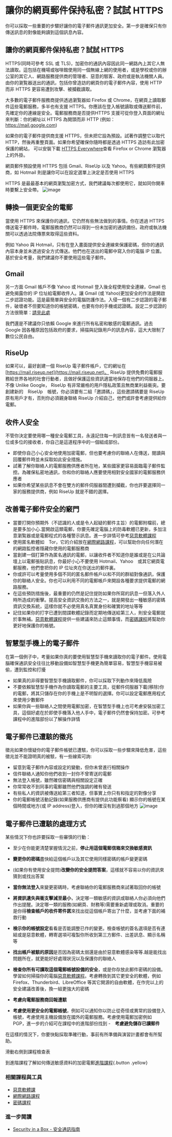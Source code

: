 讓你的網頁郵件保持私密？試試 HTTPS
====

你可以採取一些重要的步驟好讓你的電子郵件通訊更加安全。第一步是確保只有你傳送訊息的對像能夠讀到這個訊息內容。

讓你的網頁郵件保持私密？試試 HTTPS
----------------------------

HTTPS(同時可參考 SSL 或 TLS)，加密你的通訊內容因此同一網路內上其它人無法讀取。這包括在機場或咖啡館使用同一個無線上網的使用者，或是學校或你的辦公室的其它人、網路服務提供商的管理者、惡意的駭客、政府或是執法機關人員。由你的瀏覧器送出的通訊，包括你曾造訪的網頁你的電子郵件內容，使用 HTTP 而非 HTTPS 更容易遭到攻擊、被攔截讀取。

大多數的電子郵件服務商提供透過瀏覧器如 Firefox 或 Chrome，在網頁上讀取郵件這些電郵服務，多半也有支援 HTTPS。你應該在登入帳號讀取或傳送郵件前，先確定你的連線是安全。電郵服務商是否提供HTTPS 支援可從你登入頁面的網址來判斷：你的網址以 HTTPS 為開頭而非 HTTP (例如：https://mail.google.com)

如果你的電子郵件提供商支援 HTTPS，但未把它設為預設。試著作調整它以取代 HTTP，然後再重整頁面。如果你希望確保你隨時都是透過 HTTPS 造訪有此加密保護的網站， 可以安裝下載 [HTTPS Everywhere](https://www.eff.org/https-everywhere)查看 Firefox or Chrome 瀏覧器上的外掛。

網頁郵件預設使用 HTTPS 包括 Gmail、RiseUp 以及 Yahoo。有些網頁郵件提供商，如 Hotmail 則是讓你可以在設定選單上決定是否使用 HTTPS

HTTPS 是最最基本的網頁瀏覧加密方式，我們建議每次都使用它，就如同你開車時要繫上安全帶。
![image](email1.png)


轉換一個更安全的電郵
----------------

當使用 HTTPS 來保護你的通訊，它仍然有些無法做到的事情。你在透過 HTTPS 傳送電子郵件時，電郵服務商仍然可以得到一份未加密的通訊備份。政府或執法機關可以透過法院傳票來取得這些資料。

例如 Yahoo 與 Hotmail，只有在登入畫面提供安全連線來保護密碼，但你的通訊內容本身並未透過安全方式傳送。他們也在送出的電郵中寫入你的電腦 IP 位置。基於安全考量，我們建議你不要使用這些電子郵件。 

Gmail
------

另一方面 Gmail 帳戶不像 Yahoo 或 Hotmail 登入後全程使用安全連線，Gmail 也避免揭露你的 IP 位址給電郵收件人。讓 Gmail (或 Yahoo)更加安全的作法是開啟二步認證功能。這是最簡單與安全的電腦防護作法。入侵一個有二步認證的電子郵件，破壞者不但要知道你的帳號密碼，也要有你的手機或認證碼。設定二步認證的方法很簡單：[請見此處](https://support.google.com/accounts/answer/185839?hl=en)

我們還是不建議你只依賴 Google 來進行所有私密和敏感的電郵通訊。過去 Google 因各種原因包括政府的要求，掃描與記錄用戶的訊息內容，這大大限制了數位公民自由。

RiseUp
------
如果可以，最好創建一個 RiseUp 電子郵件帳戶，它的網址在 [https://mail.riseup.net](https://mail.riseup.net)。 RiseUp 提供免費的電郵服務給世界各地的社會行動者，且做好保護這些資訊適當地保存在他們的伺服器上。不像 Unlike Google， RiseUp 有非常嚴格的用戶隱私政策且無商業利益衝突。要創建新的　RiseUp　帳號，你必須要有二組「邀請碼」，這些邀請碼要是 RiseUp 原有用戶才有，否則你必須親身聯絡 RiseUp 介紹自己，他們或許會考慮提供給你電郵。

收件人安全
---------

不管你決定要使用哪一種安全電郵工具，永遠記住每一則訊息皆有一名發送者與一位或多位的接收者，你自己是這道程序中的一個組成部份。
- 即使你自己小心安全地使用加密電郵，但也要考慮你的聯絡人在傳送，閱讀與回覆郵件時並未採取如此安全措施。
- 試著了解你聯絡人的電郵服務供應者所在地，某些國家更容易面臨電子郵件監控。為確保私密地通訊，你和你的聯絡人應要使用相對安全國家的電郵服務供應者
- 如果你希望某些訊息不會在雙方的郵件伺服器間遭到攔截，你也許要選擇同一家的服務提供商，例如 RiseUp 就是不錯的選擇。

改善電子郵件安全的竅門
------------------

- 當要打開你預期外（不認識的人或是令人起疑的郵件主旨）的電郵附檔前，總是要多加小心.當開啟這類電郵，你要先確定電腦上的防毒軟體已更新，多加注意瀏覧器或是電郵程式的各種警示訊息。進一步詳情可參考[惡意軟體課程](umbrella://lesson/malware)
- 使用匿名軟體如　Tor，它的介紹放在[網際網路課程](umbrella://lesson/the-internet)，可以幫助你向任何潛在的網路監控者隱藏你使用的電郵服務商
- 當創建一個打算作為匿名通訊的電郵，以讓收件者不知道你是誰或是在公共論壇上以電郵張貼訊息，你最好小心不要使用 Hotmail、Yahoo　或其它網頁電郵服務，他們會把你的 IP 位址夾在你送出的郵件裏。
- 你或許可以考量使用多個不同的匿名郵件帳戶以和不同的群組對像通訊，保護你的聯絡人安全。你也可以利用不同的電郵帳戶來開設各種要求提供電郵的網路服務。
- 在這些預防措施後，最重要的仍然是記住提防如果你所寫的訊息一但落入外人時所造成的衝擊。提高安全資訊交換的方法之一，就是開發出一種敏感的密碼資訊交換系統，這樣你就不必使用真名真實身份和確實的地址等等
- 記住如果你的打字已遭到間諜軟體記錄而定期地傳送給第三人，則安全電郵就於事無補。[惡意軟體課程](umbrella://lesson/malware)提供一些建議來防止這類事情，而[密碼課程](umbrella://lesson/passwords)將幫助你更好地保護你的帳號。
 
智慧型手機上的電子郵件
------------------

在第一個例子中，考量如果你真的要使用智慧型手機來讀取你的電子郵件。使用電腦確保通訊安全往往比移動設備如智慧型手機更為簡單容易，智慧型手機容易被偷，遭到監控和打擾

- 如果真的非得要智慧型手機讀取郵件，你可以採取下列動作來降低風險
- 不要依賴智慧型手機作為你讀取電郵的主要工具，從郵件伺服器下載(移除)你的電郵，將其只儲存在你的手機上是不明智的選擇。你可以設定電郵應用程式來使用少數郵件
- 如果你與一些聯絡人之間使用電郵加密，在智慧型手機上也可考慮安裝加密工具，這個好處在於即使手機落入他人手中，電子郵件仍然會保持加密。可參考課程中的進階部份以了解操作詳情

電子郵件已遭駭的徵兆
----------------

徵兆如果你懷疑你的電子郵件帳號已遭駭，你可以採取一些步驟來降低危害，這些徵兆並不能證明真的被駭，有一些線索可詢:
- 留意到電子郵件內容或設定的變動，但你未曾進行相關操作
- 信件聯絡人通知你他們收到一封你不曾寄送的電郵
- 無法登入帳號，雖然確信密碼與相關設定正確
- 你常常收不到同事的電郵雖然他們強調的確有發送
- 有些私人的資訊被傳送給第三者知道，但事實上你只有和指定的對像分享
- 你的電郵帳號活動記錄(如果服務供應商有提供此功能察看) 顯示你的帳號在某個時間或地方(或 IP address)登入，但你的確沒有到過那個地方
![image](email2.png)
           
電子郵件已遭駭的處理方式
------------------

某些情況下你也許要採取一些審慎的行動：

- 至少在你能更清楚掌握情況之前，**停止用這個電郵信箱來交換敏感資訊**
- **變更你的密碼**盡快給這個帳戶以及其它使用同樣密碼的帳戶變更密碼
- (如果你有使用安全提問)**改變你的安全提問答案**，這樣就不容易以你的資訊來猜到或找出答案
- **當你無法登入**來變更密碼時，考慮聯絡你的電郵服務商來試著取回你的帳號
- **將資訊遺失與衝支擊減至最小**，決定哪一類敏感的資訊或聯絡人你必須向他們作出提醒。決定哪一類的服務(如網頁、財務等)需要重新處理或取消。重要的是你得**檢查帳戶的收件寄件匧**來找出從這個帳戶寄出了什麼，並考慮下面的補救行動
- **檢示你的帳號設定**看看是否能調整已作的變更。檢查帳號的簽名選項是否有連結或是惡意軟體，轉寄選項可複製你所收到第三方郵件、出差訊息、顯示名稱等
- **找出帳戶被駭的原因**是否因為密碼太弱還是由於惡意軟體感染等等.越是能找出問題所在，就更能好好處理狀況以及保護你的聯絡人
- **檢查你所有可讀取這個電郵帳號設備的安全**，或是你存放此郵件密碼的設備。學習如何掃描你的電腦[惡意軟體課程](umbrella://lesson/malware)。考慮轉換到其它更安全的軟體，例如 Firefox、Thunderbird、LibreOffice 等其它開源的自由軟體，在作完以上的安全建議改善後，換一組更強大的密碼

- **考慮向電郵服務商回報遭駭**
- **考慮使用更安全的電郵帳號**，例如可以通知你以防止從奇怪或異常的設備登入帳號，考慮使用主機設備放在國外的電郵服務。考慮使用電郵加密例如 PGP，進一步的介紹可在課程中的進階部份找到
-　**考慮避免儲存已讀郵件**

在這樣的情況下，你要快點採取準確行動，事前有所準備與演習計畫都會有所幫助。


滑動右側到課程檢查表

到進階課程了解如何傳送敏感資料的加密電郵[進階課程](umbrella://lesson/email/1){.button .yellow}

### 相關課程與工具

-  [惡意軟體課](umbrella://lesson/protecting-files)
-  [網際網路課程](umbrella://lesson/the-internet)
-  [密碼課程](umbrella://lesson/passwords)



### 進一步閱讀

- [Security in a Box - 安全通訊指南](https://securityinabox.org/en/guide/secure-communication)
            
